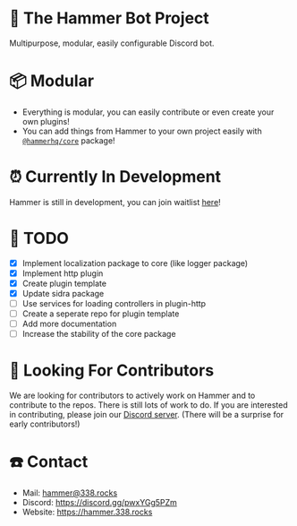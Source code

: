 # 🔨 The Hammer Bot Project

Multipurpose, modular, easily configurable Discord bot.

# 📦 Modular

-   Everything is modular, you can easily contribute or even create your own plugins!
-   You can add things from Hammer to your own project easily with [`@hammerhq/core`](https://npmjs.com/@hammerhq/core) package!

# ⏰ Currently In Development

Hammer is still in development, you can join waitlist [here](https://hammer.338.rocks)!

# 🚧 TODO

-   [x] Implement localization package to core (like logger package)
-   [x] Implement http plugin
-   [x] Create plugin template
-   [x] Update sidra package
-   [ ] Use services for loading controllers in plugin-http
-   [ ] Create a seperate repo for plugin template
-   [ ] Add more documentation
-   [ ] Increase the stability of the core package

# 🧦 Looking For Contributors

We are looking for contributors to actively work on Hammer and to contribute to the repos. There is still lots of work to do. If you are interested in contributing, please join our [Discord server](https://hammer.338.rocks/discord). (There will be a surprise for early contributors!)

# ☎️ Contact

-   Mail: hammer@338.rocks
-   Discord: https://discord.gg/pwxYGg5PZm
-   Website: https://hammer.338.rocks

